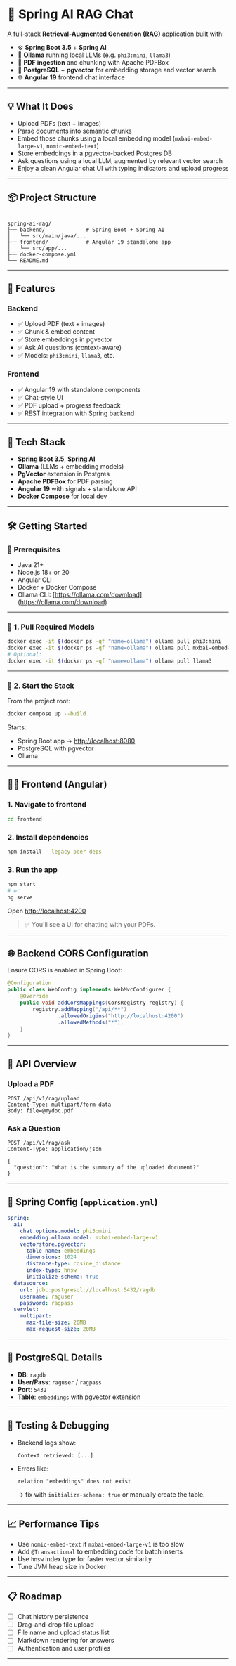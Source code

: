 # 🧠 Spring AI RAG Chat

A full-stack **Retrieval-Augmented Generation (RAG)** application built with:

- ⚙️ **Spring Boot 3.5** + **Spring AI**
- 🧠 **Ollama** running local LLMs (e.g. `phi3:mini`, `llama3`)
- 📄 **PDF ingestion** and chunking with Apache PDFBox
- 🐘 **PostgreSQL** + **pgvector** for embedding storage and vector search
- 🌐 **Angular 19** frontend chat interface

---

## 💡 What It Does

- Upload PDFs (text + images)
- Parse documents into semantic chunks
- Embed those chunks using a local embedding model (`mxbai-embed-large-v1`, `nomic-embed-text`)
- Store embeddings in a pgvector-backed Postgres DB
- Ask questions using a local LLM, augmented by relevant vector search
- Enjoy a clean Angular chat UI with typing indicators and upload progress

---

## 📦 Project Structure

```

spring-ai-rag/
├── backend/             # Spring Boot + Spring AI
│   └── src/main/java/...
├── frontend/            # Angular 19 standalone app
│   └── src/app/...
├── docker-compose.yml
└── README.md

````

---

## 🚀 Features

### Backend
- ✅ Upload PDF (text + images)
- ✅ Chunk & embed content
- ✅ Store embeddings in pgvector
- ✅ Ask AI questions (context-aware)
- ✅ Models: `phi3:mini`, `llama3`, etc.

### Frontend
- ✅ Angular 19 with standalone components
- ✅ Chat-style UI
- ✅ PDF upload + progress feedback
- ✅ REST integration with Spring backend

---

## 🧰 Tech Stack

- **Spring Boot 3.5**, **Spring AI**
- **Ollama** (LLMs + embedding models)
- **PgVector** extension in Postgres
- **Apache PDFBox** for PDF parsing
- **Angular 19** with signals + standalone API
- **Docker Compose** for local dev

---

## 🛠️ Getting Started

### 🔧 Prerequisites

- Java 21+
- Node.js 18+ or 20
- Angular CLI
- Docker + Docker Compose
- Ollama CLI: [https://ollama.com/download](https://ollama.com/download)

---

### 🧠 1. Pull Required Models

```bash
docker exec -it $(docker ps -qf "name=ollama") ollama pull phi3:mini
docker exec -it $(docker ps -qf "name=ollama") ollama pull mxbai-embed-large
# Optional:
docker exec -it $(docker ps -qf "name=ollama") ollama pull llama3
````

---

### 🐳 2. Start the Stack

From the project root:

```bash
docker compose up --build
```

Starts:

* Spring Boot app → [http://localhost:8080](http://localhost:8080)
* PostgreSQL with pgvector
* Ollama

---

## 🧑‍💻 Frontend (Angular)

### 1. Navigate to frontend

```bash
cd frontend
```

### 2. Install dependencies

```bash
npm install --legacy-peer-deps
```

### 3. Run the app

```bash
npm start
# or
ng serve
```

Open [http://localhost:4200](http://localhost:4200)

> ✅ You'll see a UI for chatting with your PDFs.

---

## 🌐 Backend CORS Configuration

Ensure CORS is enabled in Spring Boot:

```java
@Configuration
public class WebConfig implements WebMvcConfigurer {
    @Override
    public void addCorsMappings(CorsRegistry registry) {
        registry.addMapping("/api/**")
                .allowedOrigins("http://localhost:4200")
                .allowedMethods("*");
    }
}
```

---

## 📄 API Overview

### Upload a PDF

```http
POST /api/v1/rag/upload
Content-Type: multipart/form-data
Body: file=@mydoc.pdf
```

### Ask a Question

```http
POST /api/v1/rag/ask
Content-Type: application/json

{
  "question": "What is the summary of the uploaded document?"
}
```

---

## 🔧 Spring Config (`application.yml`)

```yaml
spring:
  ai:
    chat.options.model: phi3:mini
    embedding.ollama.model: mxbai-embed-large-v1
    vectorstore.pgvector:
      table-name: embeddings
      dimensions: 1024
      distance-type: cosine_distance
      index-type: hnsw
      initialize-schema: true
  datasource:
    url: jdbc:postgresql://localhost:5432/ragdb
    username: raguser
    password: ragpass
  servlet:
    multipart:
      max-file-size: 20MB
      max-request-size: 20MB
```

---

## 🐘 PostgreSQL Details

* **DB**: `ragdb`
* **User/Pass**: `raguser` / `ragpass`
* **Port**: `5432`
* **Table**: `embeddings` with pgvector extension

---

## 🧪 Testing & Debugging

* Backend logs show:

  ```
  Context retrieved: [...]
  ```
* Errors like:

  ```
  relation "embeddings" does not exist
  ```

  → fix with `initialize-schema: true` or manually create the table.

---

## 📈 Performance Tips

* Use `nomic-embed-text` if `mxbai-embed-large-v1` is too slow
* Add `@Transactional` to embedding code for batch inserts
* Use `hnsw` index type for faster vector similarity
* Tune JVM heap size in Docker

---

## 📋 Roadmap

* [ ] Chat history persistence
* [ ] Drag-and-drop file upload
* [ ] File name and upload status list
* [ ] Markdown rendering for answers
* [ ] Authentication and user profiles

---

